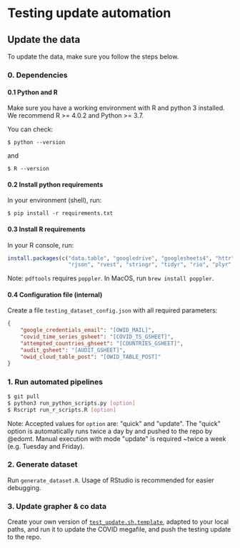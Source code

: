 # Testing update automation


## Update the data

To update the data, make sure you follow the steps below.

### 0. Dependencies

#### 0.1 Python and R
Make sure you have a working environment with R and python 3 installed. We recommend R >= 4.0.2 and Python >= 3.7.

You can check:

```
$ python --version
```
and
```
$ R --version
```

#### 0.2 Install python requirements
In your environment (shell), run:

```
$ pip install -r requirements.txt
```

#### 0.3 Install R requirements
In your R console, run:

```r
install.packages(c("data.table", "googledrive", "googlesheets4", "httr", "imputeTS", "lubridate", "pdftools", "retry", 
                   "rjson", "rvest", "stringr", "tidyr", "rio", "plyr", "bit64"))
```

Note: `pdftools` requires `poppler`. In MacOS, run `brew install poppler`.

#### 0.4 Configuration file (internal)

Create a file `testing_dataset_config.json` with all required parameters:

```json
{
    "google_credentials_email": "[OWID_MAIL]",
    "covid_time_series_gsheet": "[COVID_TS_GSHEET]",
    "attempted_countries_ghseet": "[COUNTRIES_GSHEET]",
    "audit_gsheet": "[AUDIT_GSHEET]",
    "owid_cloud_table_post": "[OWID_TABLE_POST]"
}
```

### 1. Run automated pipelines

```bash
$ git pull
$ python3 run_python_scripts.py [option]
$ Rscript run_r_scripts.R [option]
```

Note: Accepted values for `option` are: "quick" and "update". The "quick" option is automatically runs twice a day by and pushed to the repo by @edomt. Manual
execution with mode "update" is required ~twice a week (e.g. Tuesday and Friday).

### 2. Generate dataset

Run `generate_dataset.R`. Usage of RStudio is recommended for easier debugging.

### 3. Update grapher & co data

Create your own version of [`test_update.sh.template`](test_update.sh.template), adapted to your local paths, and run it to update the COVID megafile, and push the testing update to the repo.

